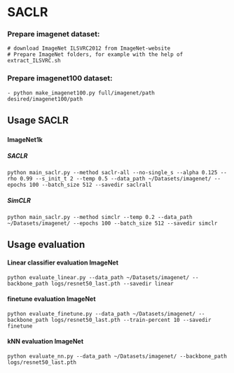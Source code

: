 # SACLR

### Prepare imagenet dataset:
    # download ImageNet ILSVRC2012 from ImageNet-website
    # Prepare ImageNet folders, for example with the help of extract_ILSVRC.sh

### Prepare imagenet100 dataset:
    - python make_imagenet100.py full/imagenet/path desired/imagenet100/path 


## Usage SACLR
###
#### ImageNet1k
##### SACLR
```
python main_saclr.py --method saclr-all --no-single_s --alpha 0.125 --rho 0.99 --s_init_t 2 --temp 0.5 --data_path ~/Datasets/imagenet/ --epochs 100 --batch_size 512 --savedir saclrall
```
##### SimCLR
```
python main_saclr.py --method simclr --temp 0.2 --data_path ~/Datasets/imagenet/ --epochs 100 --batch_size 512 --savedir simclr
```

## Usage evaluation

#### Linear classifier evaluation ImageNet
```
python evaluate_linear.py --data_path ~/Datasets/imagenet/ --backbone_path logs/resnet50_last.pth --savedir linear
```

#### finetune evaluation ImageNet
```
python evaluate_finetune.py --data_path ~/Datasets/imagenet/ --backbone_path logs/resnet50_last.pth --train-percent 10 --savedir finetune
```
#### kNN evaluation ImageNet
```
python evaluate_nn.py --data_path ~/Datasets/imagenet/ --backbone_path logs/resnet50_last.pth
```
